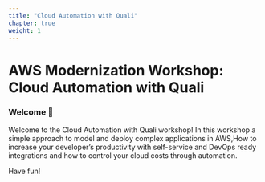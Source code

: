 ```yaml
---
title: "Cloud Automation with Quali"
chapter: true
weight: 1
---
```


# AWS Modernization Workshop: Cloud Automation with Quali

### Welcome :wave:
Welcome to the Cloud Automation with Quali workshop! In this workshop a simple approach to model and deploy complex applications in AWS,How to increase your developer’s productivity with self-service and DevOps ready integrations
and how to control your cloud costs through automation.

Have fun!

